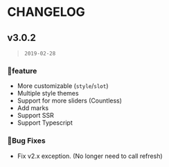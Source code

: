 # CHANGELOG

## v3.0.2

> `2019-02-28`

### 🎉feature
  - More customizable (`style`/`slot`)
  - Multiple style themes
  - Support for more sliders (Countless)
  - Add marks
  - Support SSR
  - Support Typescript

### 🐞Bug Fixes
  - Fix v2.x exception. (No longer need to call refresh)